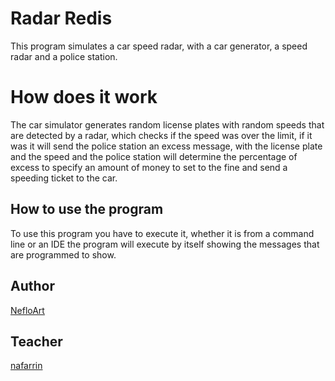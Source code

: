 ﻿# Radar Redis

This program simulates a car speed radar, with a car generator, a speed radar and a police station.


# How does it work

The car simulator generates random license plates with random speeds that are detected by a radar, which checks if the speed was over the limit, if it was it will send the police station an excess message, with the license plate and the speed and the police station will determine the percentage of excess to specify an amount of money to set to the fine and send a speeding ticket to the car.

## How to use the program

To use this program you have to execute it, whether it is from a command line or an IDE the program will execute by itself showing the messages that are programmed to show.

## Author
[NefloArt](https://github.com/NefloArt)
## Teacher
[nafarrin](https://github.com/nafarrin)
